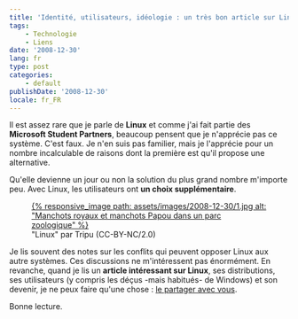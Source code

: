 ```yaml
---
title: 'Identité, utilisateurs, idéologie : un très bon article sur Linux'
tags:
    - Technologie
    - Liens
date: '2008-12-30'
lang: fr
type: post
categories:
    - default
publishDate: '2008-12-30'
locale: fr_FR
---
```


Il est assez rare que je parle de **Linux** et comme j'ai fait partie des **Microsoft Student Partners**, beaucoup pensent que je n'apprécie pas ce système. C'est faux. Je n'en suis pas familier, mais je l'apprécie pour un nombre incalculable de raisons dont la première est qu'il propose une alternative.

Qu'elle devienne un jour ou non la solution du plus grand nombre m'importe peu. Avec Linux, les utilisateurs ont **un choix supplémentaire**.

<figure>
  <a href="https://flic.kr/p/4rSp4" title="Voir en plus grand">
      {% responsive_image path: assets/images/2008-12-30/1.jpg alt: "Manchots royaux et manchots Papou dans un parc zoologique" %}
  </a>
  <figcaption>"Linux" par Tripu (CC-BY-NC/2.0)</figcaption>
</figure>

Je lis souvent des notes sur les conflits qui peuvent opposer Linux aux autre systèmes. Ces discussions ne m'intéressent pas énormément. En revanche, quand je lis un **article intéressant sur Linux**, ses distributions, ses utilisateurs (y compris les déçus -mais habitués- de Windows) et son devenir, je ne peux faire qu'une chose&nbsp;: [le partager avec vous](http://www.framablog.org/index.php/post/2008/12/27/linux-influence-anciens-utilisateurs-windows).

Bonne lecture.
